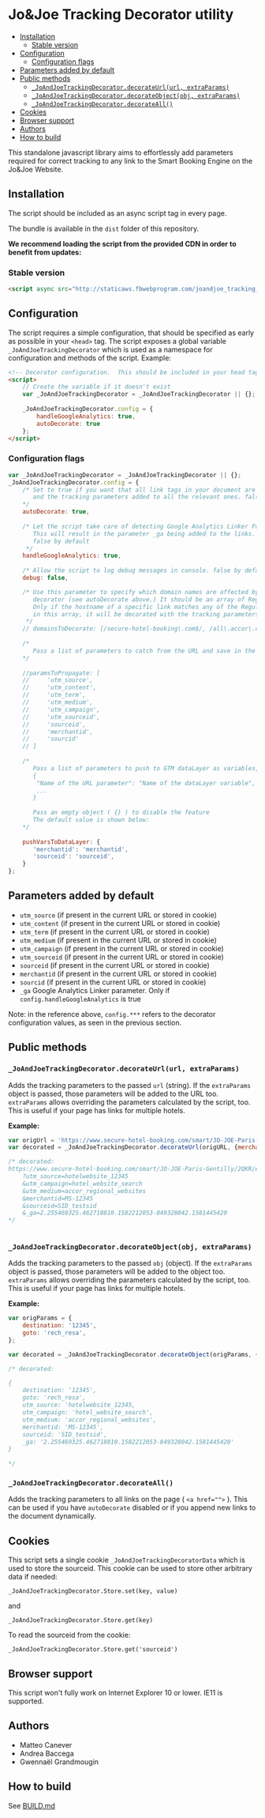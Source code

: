 <!-- !!!! DO NOT EDIT THIS FILE !!!! edit src/README.md INSTEAD and run node buildToc.js !!!! -->
# Jo&Joe Tracking Decorator utility

<!-- toc -->

- [Installation](#installation)
  * [Stable version](#stable-version)
- [Configuration](#configuration)
  * [Configuration flags](#configuration-flags)
- [Parameters added by default](#parameters-added-by-default)
- [Public methods](#public-methods)
  * [`_JoAndJoeTrackingDecorator.decorateUrl(url, extraParams)`](#_joandjoetrackingdecoratordecorateurlurl-extraparams)
  * [`_JoAndJoeTrackingDecorator.decorateObject(obj, extraParams)`](#_joandjoetrackingdecoratordecorateobjectobj-extraparams)
  * [`_JoAndJoeTrackingDecorator.decorateAll()`](#_joandjoetrackingdecoratordecorateall)
- [Cookies](#cookies)
- [Browser support](#browser-support)
- [Authors](#authors)
- [How to build](#how-to-build)

<!-- tocstop -->

This standalone javascript library aims to effortlessly add parameters required for correct tracking to any 
link to the Smart Booking Engine on the Jo&Joe Website.

## Installation 

The script should be included as an async script tag in every page.

The bundle is available in the `dist` folder of this repository.

**We recommend loading the script from the provided CDN in order to benefit from updates:**

### Stable version

``` html
<script async src="http://staticaws.fbwebprogram.com/joandjoe_tracking_decorator/decorator.js"></script>
```

## Configuration

The script requires a simple configuration, that should be specified as early as possible in your
`<head>` tag. The script exposes a global variable `_JoAndJoeTrackingDecorator` which is used as a 
namespace for configuration and methods of the script. Example: 

``` html
<!-- Decorator configuration.  This should be included in your head tag ASAP. -->
<script>
    // Create the variable if it doesn't exist
    var _JoAndJoeTrackingDecorator = _JoAndJoeTrackingDecorator || {};
    
    _JoAndJoeTrackingDecorator.config = {
        handleGoogleAnalytics: true,
        autoDecorate: true
    };
</script>
```

### Configuration flags

``` javascript
var _JoAndJoeTrackingDecorator = _JoAndJoeTrackingDecorator || {};      
_JoAndJoeTrackingDecorator.config = {
    /* Set to true if you want that all link tags in your document are inspected automatically 
       and the tracking parameters added to all the relevant ones. false by default
    */
    autoDecorate: true,
    
    /* Let the script take care of detecting Google Analytics Linker Param and Client ID
       This will result in the parameter _ga being added to the links.
       false by default 
     */
    handleGoogleAnalytics: true,
        
    /* Allow the script to log debug messages in console. false by default */
    debug: false,

    /* Use this parameter to specify which domain names are affected by the automamatic 
       decorator (see autoDecorate above.) It should be an array of Regular Exprexsions.
       Only if the hostname of a specific link matches any of the Regular Expressions 
       in this array, it will be decorated with the tracking parameters.        
     */
    // domainsToDecorate: [/secure-hotel-booking\.com$/, /all\.accor\.com$/],
    
    /*
       Pass a list of parameters to catch from the URL and save in the cookie, to propagate as is to SMART BE
    */
    
    //paramsToPropagate: [
    //     'utm_source',
    //     'utm_content',
    //     'utm_term',
    //     'utm_medium',
    //     'utm_campaign',
    //     'utm_sourceid',
    //     'sourceid',
    //     'merchantid',
    //     'sourcid'
    // ]
    
    /*
       Pass a list of parameters to push to GTM dataLayer as variables, in this format:
       {
        "Name of the URL parameter": "Name of the dataLayer variable",
        ...
       }
       
       Pass an empty object ( {} ) to disable the feature
       The default value is shown below: 
    */
    
    pushVarsToDataLayer: {
       'merchantid': 'merchantid',
       'sourceid': 'sourceid',
    }
};                                   
```

## Parameters added by default


- `utm_source` (if present in the current URL or stored in cookie)
- `utm_content` (if present in the current URL or stored in cookie)
- `utm_term` (if present in the current URL or stored in cookie)
- `utm_medium` (if present in the current URL or stored in cookie)
- `utm_campaign` (if present in the current URL or stored in cookie)
- `utm_sourceid` (if present in the current URL or stored in cookie)
- `sourceid` (if present in the current URL or stored in cookie)
- `merchantid` (if present in the current URL or stored in cookie)
- `sourcid` (if present in the current URL or stored in cookie)
- `_ga` Google Analytics Linker parameter. Only if `config.handleGoogleAnalytics` is true

Note: in the reference above, `config.***` refers to the decorator configuration values, as seen in the previous section.

## Public methods

### `_JoAndJoeTrackingDecorator.decorateUrl(url, extraParams)`

Adds the tracking parameters to the passed `url` (string). If the `extraParams` object is passed, those parameters
will be added to the URL too. `extraParams` allows overriding the parameters calculated by the script, too. This is 
useful if your page has links for multiple hotels.

**Example:**

``` javascript
var origUrl = 'https://www.secure-hotel-booking.com/smart/JO-JOE-Paris-Gentilly/2QKR/en/';
var decorated = _JoAndJoeTrackingDecorator.decorateUrl(origURL, {merchantid: 'MS-12345'});

/* decorated: 
https://www.secure-hotel-booking.com/smart/JO-JOE-Paris-Gentilly/2QKR/en/
    ?utm_source=hotelwebsite_12345
    &utm_campaign=hotel_website_search
    &utm_medium=accor_regional_websites
    &merchantid=MS-12345
    &sourceid=SID_testsid
    &_ga=2.255469325.462718810.1582212053-849328042.1581445420
*/    
    
```

### `_JoAndJoeTrackingDecorator.decorateObject(obj, extraParams)`

Adds the tracking parameters to the passed `obj` (object). If the `extraParams` object is passed, those parameters
will be added to the object too. `extraParams` allows overriding the parameters calculated by the script, too. This is 
useful if your page has links for multiple hotels.

**Example:**

``` javascript
var origParams = {
    destination: '12345',
    goto: 'rech_resa',
};

var decorated = _JoAndJoeTrackingDecorator.decorateObject(origParams, {merchantid: 'MS-12345'});

/* decorated: 

{
    destination: '12345',
    goto: 'rech_resa',
    utm_source: 'hotelwebsite_12345,
    utm_campaign: 'hotel_website_search',
    utm_medium: 'accor_regional_websites',
    merchantid: 'MS-12345',
    sourceid: 'SID_testsid',
    _ga: '2.255469325.462718810.1582212053-849328042.1581445420'
} 
 
*/  
```

### `_JoAndJoeTrackingDecorator.decorateAll()`

Adds the tracking parameters to all links on the page ( `<a href="">` ). 
This can be used if you have `autoDecorate` disabled or if you append new links to the document dynamically.

## Cookies

This script sets a single cookie `_JoAndJoeTrackingDecoratorData` which is used to store the sourceid.
This cookie can be used to store other arbitrary data if needed:

`_JoAndJoeTrackingDecorator.Store.set(key, value)`

and 

`_JoAndJoeTrackingDecorator.Store.get(key)`

To read the sourceid from the cookie: 

`_JoAndJoeTrackingDecorator.Store.get('sourceid')`

## Browser support

This script won't fully work on Internet Explorer 10 or lower. IE11 is supported.

## Authors

- Matteo Canever
- Andrea Baccega
- Gwennaël Grandmougin

## How to build

See [BUILD.md](BUILD.md)